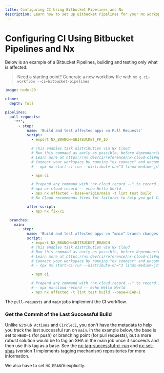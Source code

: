 ```yaml
---
title: Configuring CI Using Bitbucket Pipelines and Nx
description: Learn how to set up Bitbucket Pipelines for your Nx workspace to run affected commands, handle pull requests, and optimize CI performance.
---
```


# Configuring CI Using Bitbucket Pipelines and Nx

Below is an example of a Bitbucket Pipelines, building and testing only what is affected.

> Need a starting point? Generate a new workflow file with `nx g ci-workflow --ci=bitbucket-pipelines`

```yaml {% fileName="bitbucket-pipelines.yml" %}
image: node:20

clone:
  depth: full

pipelines:
  pull-requests:
    '**':
      - step:
          name: 'Build and test affected apps on Pull Requests'
          script:
            - export NX_BRANCH=$BITBUCKET_PR_ID

            # This enables task distribution via Nx Cloud
            # Run this command as early as possible, before dependencies are installed
            # Learn more at https://nx.dev/ci/reference/nx-cloud-cli#npx-nxcloud-startcirun
            # Connect your workspace by running "nx connect" and uncomment this line to enable task distribution
            # - npx nx start-ci-run --distribute-on="3 linux-medium-js" --stop-agents-after="build"

            - npm ci

            # Prepend any command with "nx-cloud record --" to record its logs to Nx Cloud
            # npx nx-cloud record -- echo Hello World
            - npx nx affected --base=origin/main -t lint test build
            # Nx Cloud recommends fixes for failures to help you get CI green faster. Learn more: https://nx.dev/ci/features/self-healing-ci

          after-script:
            - npx nx fix-ci

  branches:
    main:
      - step:
          name: 'Build and test affected apps on "main" branch changes'
          script:
            - export NX_BRANCH=$BITBUCKET_BRANCH
            # This enables task distribution via Nx Cloud
            # Run this command as early as possible, before dependencies are installed
            # Learn more at https://nx.dev/ci/reference/nx-cloud-cli#npx-nxcloud-startcirun
            # Connect your workspace by running "nx connect" and uncomment this
            # - npx nx start-ci-run --distribute-on="3 linux-medium-js" --stop-agents-after="build"

            - npm ci

            # Prepend any command with "nx-cloud record --" to record its logs to Nx Cloud
            # - npx nx-cloud record -- echo Hello World
            - npx nx affected -t lint test build --base=HEAD~1
```

The `pull-requests` and `main` jobs implement the CI workflow.

### Get the Commit of the Last Successful Build

Unlike `GitHub Actions` and `CircleCI`, you don't have the metadata to help you track the last successful run on `main`. In the example below, the base is set to `HEAD~1` (for push) or branching point (for pull requests), but a more robust solution would be to tag an SHA in the main job once it succeeds and then use this tag as a base. See the [nx-tag-successful-ci-run](https://github.com/nrwl/nx-tag-successful-ci-run) and [nx-set-shas](https://github.com/nrwl/nx-set-shas) (version 1 implements tagging mechanism) repositories for more information.

We also have to set `NX_BRANCH` explicitly.
